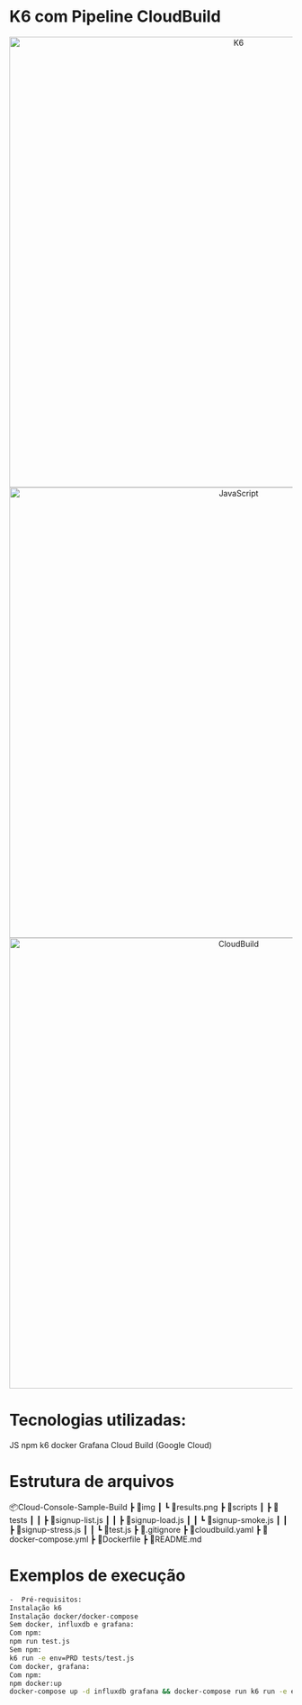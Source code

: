 # K6 com Pipeline CloudBuild
<p align="center">
  <img src="https://media.dev.to/cdn-cgi/image/width=320,height=320,fit=cover,gravity=auto,format=auto/https%3A%2F%2Fdev-to-uploads.s3.amazonaws.com%2Fuploads%2Forganization%2Fprofile_image%2F1854%2F7061cda4-6e39-409b-a9e6-d3a308a1ce43.png" alt="K6" width="800"/>
  <img src="https://static.vecteezy.com/system/resources/previews/012/697/298/large_2x/3d-javascript-logo-design-free-png.png" alt="JavaScript" width="800"/>
  <img src="https://miro.medium.com/v2/resize:fit:1400/format:webp/1*rjkefn0Vnv6bZ_EuutgkNg.png" alt="CloudBuild" width="800"/>
</p>

# Tecnologias utilizadas:

JS
npm
k6
docker
Grafana
Cloud Build (Google Cloud) 

# Estrutura de arquivos
📦Cloud-Console-Sample-Build
┣ 📂img
┃ ┗ 📜results.png
┣ 📂scripts
┃ ┣ 📂tests
┃ ┃ ┣ 📜signup-list.js
┃ ┃ ┣ 📜signup-load.js
┃ ┃ ┗ 📜signup-smoke.js
┃ ┃ ┣ 📜signup-stress.js
┃ ┃ ┗ 📜test.js
┣ 📜.gitignore
┣ 📜cloudbuild.yaml
┣ 📜docker-compose.yml
┣ 📜Dockerfile
┣ 📜README.md

# Exemplos de execução
```bash
-  Pré-requisitos:
Instalação k6
Instalação docker/docker-compose
Sem docker, influxdb e grafana:
Com npm:
npm run test.js
Sem npm:
k6 run -e env=PRD tests/test.js
Com docker, grafana:
Com npm:
npm docker:up
docker-compose up -d influxdb grafana && docker-compose run k6 run -e env=PRD tests/test.js